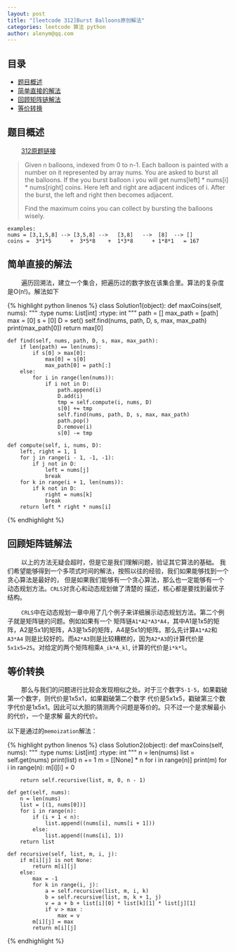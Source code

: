 ```yaml
---
layout: post
title: "[leetcode 312]Burst Balloons原创解法"
categories: leetcode 算法 python
author: alenym@qq.com
---
```

## 目录 ##

- [题目概述](#hh0) 
- [简单直接的解法](#hh1) 
- [回顾矩阵链解法](#hh2) 
- [等价转换](#hh3) 

## <a name="hh0"></a> 题目概述 ##

&nbsp;
&nbsp;
&nbsp;
&nbsp;
[312原题链接](https://leetcode.com/problems/burst-balloons/)


> Given n balloons, indexed from 0 to n-1. Each balloon is painted with a number on it represented by array nums. You are asked to burst all the balloons. If the you burst balloon i you will get nums[left] * nums[i] * nums[right] coins. Here left and right are adjacent indices of i. After the burst, the left and right then becomes adjacent.
> 
> Find the maximum coins you can collect by bursting the balloons wisely.
	
	examples:
	nums = [3,1,5,8] --> [3,5,8] -->   [3,8]   -->  [8]  --> []
	coins =  3*1*5      +  3*5*8    +  1*3*8      + 1*8*1   = 167


## <a name="hh1"></a> 简单直接的解法 ##

&nbsp;
&nbsp;
&nbsp;
&nbsp;
遍历回溯法，建立一个集合，把遍历过的数字放在该集合里。算法的复杂度是O(n!)。解法如下


{% highlight python linenos %}
class Solution1(object):
    def maxCoins(self, nums):
        """
        :type nums: List[int]
        :rtype: int
        """
        path = []
        max_path = [path]
        max = [0]
        s = [0]
        D = set()
        self.find(nums, path, D, s, max, max_path)
        print(max_path[0])
        return max[0]

    def find(self, nums, path, D, s, max, max_path):
        if len(path) == len(nums):
            if s[0] > max[0]:
                max[0] = s[0]
                max_path[0] = path[:]
        else:
            for i in range(len(nums)):
                if i not in D:
                    path.append(i)
                    D.add(i)
                    tmp = self.compute(i, nums, D)
                    s[0] += tmp
                    self.find(nums, path, D, s, max, max_path)
                    path.pop()
                    D.remove(i)
                    s[0] -= tmp

    def compute(self, i, nums, D):
        left, right = 1, 1
        for j in range(i - 1, -1, -1):
            if j not in D:
                left = nums[j]
                break
        for k in range(i + 1, len(nums)):
            if k not in D:
                right = nums[k]
                break
        return left * right * nums[i]
{% endhighlight %}

## <a name="hh2"></a> 回顾矩阵链解法 ##

&nbsp;
&nbsp;
&nbsp;
&nbsp;
以上的方法无疑会超时，但是它是我们理解问题，验证其它算法的基础。
我们希望能够得到一个多项式时间的解法，按照以往的经验，我们如果能够找到一个贪心算法是最好的，
但是如果我们能够有一个贪心算法，那么也一定能够有一个动态规划方法。`CRLS`对贪心和动态规划做了清楚的
描述，核心都是要找到最优子结构。


&nbsp;
&nbsp;
&nbsp;
&nbsp;
`CRLS`中在动态规划一章中用了几个例子来详细展示动态规划方法。第二个例子就是矩阵链的问题。例如如果有一个
矩阵链`A1*A2*A3*A4`，其中A1是1x5的矩阵，A2是5x1的矩阵，A3是1x5的矩阵，A4是5x1的矩阵。那么先计算`A1*A2`和`A3*A4`
则是比较好的。而`A2*A3`则是比较糟糕的，因为`A2*A3`的计算代价是`5x1x5=25`。对给定的两个矩阵相乘`A_ik*A_kl`,
计算的代价是`i*k*l`。


## <a name="hh3"></a> 等价转换 ##

&nbsp;
&nbsp;
&nbsp;
&nbsp;
那么与我们的问题进行比较会发现相似之处。对于三个数字`5·1·5`，如果戳破第一个数字，则代价是1x5x1，如果戳破第二个数字
代价是5x1x5，戳破第三个数字代价是1x5x1。因此可以大胆的猜测两个问题是等价的。只不过一个是求解最小的代价，一个是求解
最大的代价。

以下是通过的`memoization`解法：


{% highlight python linenos %}
class Solution2(object):
    def maxCoins(self, nums):
        """
        :type nums: List[int]
        :rtype: int
        """
        n = len(nums)
        list = self.get(nums)
        print(list)
        n += 1
        m = [[None] * n for i in range(n)]
        print(m)
        for i in range(n):
            m[i][i] = 0

        return self.recursive(list, m, 0, n - 1)

    def get(self, nums):
        n = len(nums)
        list = [(1, nums[0])]
        for i in range(n):
            if (i + 1 < n):
                list.append((nums[i], nums[i + 1]))
            else:
                list.append((nums[i], 1))
        return list

    def recursive(self, list, m, i, j):
        if m[i][j] is not None:
            return m[i][j]
        else:
            max = -1
            for k in range(i, j):
                a = self.recursive(list, m, i, k)
                b = self.recursive(list, m, k + 1, j)
                v = a + b + list[i][0] * list[k][1] * list[j][1]
                if v > max :
                    max = v
            m[i][j] = max
            return m[i][j]
{% endhighlight %}
